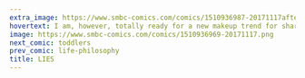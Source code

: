 ```yaml
---
extra_image: https://www.smbc-comics.com/comics/1510936987-20171117after.png
hovertext: I am, however, totally ready for a new makeup trend for sharing historical fun-facts.
image: https://www.smbc-comics.com/comics/1510936969-20171117.png
next_comic: toddlers
prev_comic: life-philosophy
title: LIES
---
```


